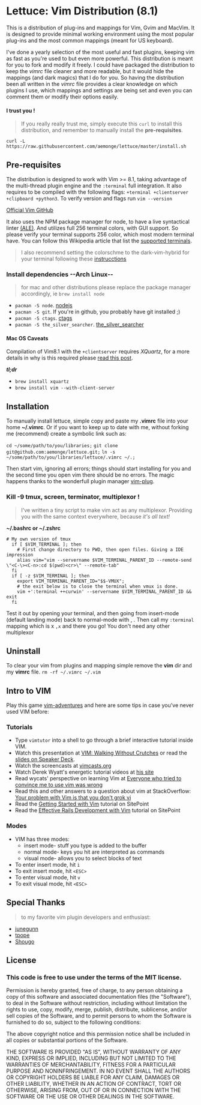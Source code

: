 # Lettuce: Vim Distribution (8.1)

This is a distribution of plug-ins and mappings for Vim, Gvim and MacVim.  It is designed to provide minimal working environment using the most popular plug-ins and the most common mappings (meant for US keyboard).

I've done a yearly selection of the most useful and fast plugins, keeping vim as fast as you're used to but even more powerful. This distribution is meant for you to fork and modify it freely. I could have packaged the distribution to keep the _vimrc_ file cleaner and more readable, but it would hide the mappings (and dark magics) that I do for you. So having the distribution been all written in the _vimrc_ file provides a clear knowledge on which plugins I use, which mappings and settings are being set and even you can comment them or modify their options easily.

#### I trust you !
> If you really really trust me, simply execute this `curl` to install this distribution, and remember to manually install the **pre-requisites**.

`curl -L https://raw.githubusercontent.com/aemonge/lettuce/master/install.sh`

## Pre-requisites

The distribution is designed to work with Vim >= 8.1, taking advantage of the multi-thread plugin engine and the `:terminal` full integration. It also requires to be compiled with the following flags: `+terminal +clientserver +clipboard +python3`. To verify version and flags run `vim --version`

[Official Vim GitHub](https://github.com/vim/vim/)

It also uses the NPM package manager for node, to have a live syntactical linter [(ALE)](https://github.com/w0rp/ale). And utilizes full 256 terminal colors, with GUI support. So please verify your terminal supports 256 color, which most modern terminal have. You can follow this Wikipedia article that list the [supported terminals](https://en.wikipedia.org/wiki/Comparison_of_terminal_emulators).

> I also recommend setting the colorschme to the dark-vim-hybrid for your terminal following these [instrucctions](https://github.com/w0ng/vim-hybrid)


### Install dependencies --Arch Linux--
> for mac and other distributions please replace the package manager accordingly, ie `brew install node`

* `pacman -S node`. [nodejs](https://nodejs.org/)
* `pacman -S git`. If you're in github, you probably have git installed ;)
* `pacman -S ctags`. [ctags](https://github.com/universal-ctags/ctags)
* `pacman -S the_silver_searcher`. [the_silver_searcher](https://github.com/ggreer/the_silver_searcher)


#### Mac OS Caveats

Compilation of Vim8.1 with the `+clientserver` requires *XQuartz*, for a more details in why is this required please [read this post](http://www.markcampbell.me/2016/04/12/setting-up-yank-to-clipboard-on-a-mac-with-vim.html).

_**tl;dr**_

* `brew install xquartz`
* `brew install vim --with-client-server`


## Installation

To manually install lettuce, simple copy and paste my __.vimrc__ file into your home __~/.vimrc__. Or if you want to keep up to date with me, without forking me (recommend) create a symbolic link such as:

`cd ~/some/path/to/you/libraries;`
`git clone git@github.com:aemonge/lettuce.git;`
`ln -s ~/some/path/to/you/libraries/lettuce/.vimrc ~/.;`

Then start vim, ignoring all errors; things should start installing for you and the second time you open vim there should be no errors. The magic happens thanks to the wonderfull plugin manager [vim-plug](https://github.com/junegunn/vim-plug).

### Kill -9 tmux, screen, terminator, multiplexor !
> I've written a tiny script to make vim act as any multiplexor. Providing you with the same context everywhere, because *it's all text!*

__**~/.bashrc** or **~/.zshrc**__
```
# My own version of tmux
  if [ $VIM_TERMINAL ]; then
    # First change directory to PWD, then open files. Giving a IDE impression
    alias vim="vim --servername $VIM_TERMINAL_PARENT_ID --remote-send \"<C-\><C-n>:cd $(pwd)<cr>\" --remote-tab"
  fi
  if [ -z $VIM_TERMINAL ]; then
    export VIM_TERMINAL_PARENT_ID="$$-VMUX";
    # the exit below is to close the terminal when vmux is done.
    vim +':terminal ++curwin' --servername $VIM_TERMINAL_PARENT_ID && exit
  fi
```

Test it out by opening your terminal, and then going from insert-mode (default landing mode) back to normal-mode with <C-K>, <C-J>. Then call my `:terminal` mapping which is <Leader>x `,x` and there you go! You don't need any other multiplexor

## Uninstall

To clear your vim from plugins and mapping simple remove the __vim__ dir and my __vimrc__ file.
`rm -rf ~/.vimrc ~/.vim`

## Intro to VIM

Play this game [vim-adventures](https://vim-adventures.com/) and here are some tips in case you've never used VIM before:

### Tutorials

* Type `vimtutor` into a shell to go through a brief interactive
  tutorial inside VIM.
* Watch this presentation at [VIM: Walking Without Crutches](https://vimeo.com/16458939) or read the [slides on Speaker Deck](https://speakerdeck.com/nelstrom/vim-precision-editing-at-the-speed-of-thought).
* Watch the screencasts at [vimcasts.org](http://vimcasts.org/)
* Watch Derek Wyatt's energetic tutorial videos at [his site](http://derekwyatt.org/vim/tutorials/)
* Read wycats' perspective on learning Vim at
  [Everyone who tried to convince me to use vim was wrong](http://yehudakatz.com/2010/07/29/everyone-who-tried-to-convince-me-to-use-vim-was-wrong/)
* Read this and other answers to a question about vim at StackOverflow:
  [Your problem with Vim is that you don't grok vi](http://stackoverflow.com/questions/1218390/what-is-your-most-productive-shortcut-with-vim/1220118#1220118)
* Read the [Getting Started with Vim](http://www.sitepoint.com/getting-started-vim/) tutorial on SitePoint
* Read the [Effective Rails Development with Vim](http://www.sitepoint.com/effective-rails-development-vim/) tutorial on SitePoint

### Modes

* VIM has three modes:
  * insert mode- stuff you type is added to the buffer
  * normal mode- keys you hit are interpreted as commands
  * visual mode- allows you to select blocks of text
* To enter insert mode, hit `i`
* To exit insert mode, hit `<ESC>`
* To enter visual mode, hit `v`
* To exit visual mode, hit `<ESC>`



## Special Thanks
> to my favorite vim plugin developers and enthusiast:

* [junegunn](https://github.com/junegunn*)
* [tpope](https://github.com/tpope)
* [Shougo](https://github.com/Shougo)

## License

### This code is free to use under the terms of the MIT license.

Permission is hereby granted, free of charge, to any person obtaining
a copy of this software and associated documentation files (the
"Software"), to deal in the Software without restriction, including
without limitation the rights to use, copy, modify, merge, publish,
distribute, sublicense, and/or sell copies of the Software, and to
permit persons to whom the Software is furnished to do so, subject to
the following conditions:

The above copyright notice and this permission notice shall be included
in all copies or substantial portions of the Software.

THE SOFTWARE IS PROVIDED "AS IS", WITHOUT WARRANTY OF ANY KIND,
EXPRESS OR IMPLIED, INCLUDING BUT NOT LIMITED TO THE WARRANTIES OF
MERCHANTABILITY, FITNESS FOR A PARTICULAR PURPOSE AND NONINFRINGEMENT.
IN NO EVENT SHALL THE AUTHORS OR COPYRIGHT HOLDERS BE LIABLE FOR ANY
CLAIM, DAMAGES OR OTHER LIABILITY, WHETHER IN AN ACTION OF CONTRACT,
TORT OR OTHERWISE, ARISING FROM, OUT OF OR IN CONNECTION WITH THE
SOFTWARE OR THE USE OR OTHER DEALINGS IN THE SOFTWARE.

